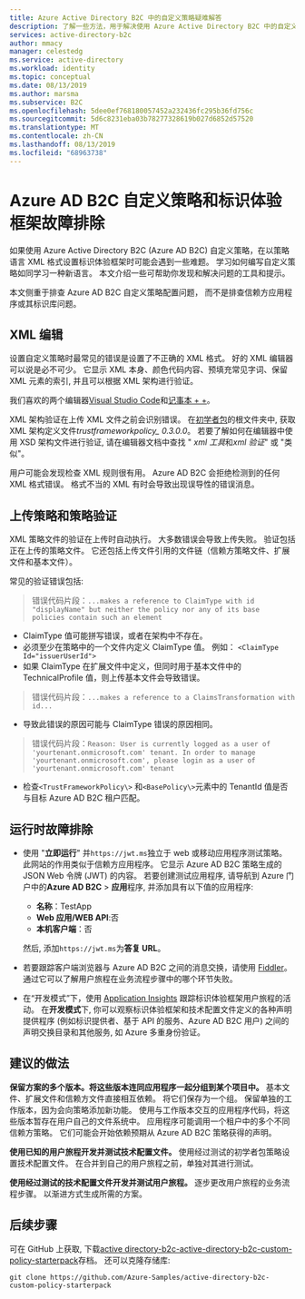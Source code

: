 ```yaml
---
title: Azure Active Directory B2C 中的自定义策略疑难解答
description: 了解一些方法，用于解决使用 Azure Active Directory B2C 中的自定义策略时出现的错误。
services: active-directory-b2c
author: mmacy
manager: celestedg
ms.service: active-directory
ms.workload: identity
ms.topic: conceptual
ms.date: 08/13/2019
ms.author: marsma
ms.subservice: B2C
ms.openlocfilehash: 5dee0ef768180057452a232436fc295b36fd756c
ms.sourcegitcommit: 5d6c8231eba03b78277328619b027d6852d57520
ms.translationtype: MT
ms.contentlocale: zh-CN
ms.lasthandoff: 08/13/2019
ms.locfileid: "68963738"
---
```

# <a name="troubleshoot-azure-ad-b2c-custom-policies-and-identity-experience-framework"></a>Azure AD B2C 自定义策略和标识体验框架故障排除

如果使用 Azure Active Directory B2C (Azure AD B2C) 自定义策略，在以策略语言 XML 格式设置标识体验框架时可能会遇到一些难题。 学习如何编写自定义策略如同学习一种新语言。 本文介绍一些可帮助你发现和解决问题的工具和提示。

本文侧重于排查 Azure AD B2C 自定义策略配置问题， 而不是排查信赖方应用程序或其标识库问题。

## <a name="xml-editing"></a>XML 编辑

设置自定义策略时最常见的错误是设置了不正确的 XML 格式。 好的 XML 编辑器可以说是必不可少。 它显示 XML 本身、颜色代码内容、预填充常见字词、保留 XML 元素的索引, 并且可以根据 XML 架构进行验证。

我们喜欢的两个编辑器[Visual Studio Code](https://code.visualstudio.com/)和[记事本 + +](https://notepad-plus-plus.org/)。

XML 架构验证在上传 XML 文件之前会识别错误。 在[初学者包](https://github.com/Azure-Samples/active-directory-b2c-custom-policy-starterpack)的根文件夹中, 获取 XML 架构定义文件*trustframeworkpolicy_ 0.3.0.0*。 若要了解如何在编辑器中使用 XSD 架构文件进行验证, 请在编辑器文档中查找 " *xml 工具*和*xml 验证*" 或 "类似"。

用户可能会发现检查 XML 规则很有用。 Azure AD B2C 会拒绝检测到的任何 XML 格式错误。 格式不当的 XML 有时会导致出现误导性的错误消息。

## <a name="upload-policies-and-policy-validation"></a>上传策略和策略验证

XML 策略文件的验证在上传时自动执行。 大多数错误会导致上传失败。 验证包括正在上传的策略文件。 它还包括上传文件引用的文件链（信赖方策略文件、扩展文件和基本文件）。

常见的验证错误包括:

> 错误代码片段：`...makes a reference to ClaimType with id "displayName" but neither the policy nor any of its base policies contain such an element`

* ClaimType 值可能拼写错误，或者在架构中不存在。
* 必须至少在策略中的一个文件内定义 ClaimType 值。
    例如： `<ClaimType Id="issuerUserId">`
* 如果 ClaimType 在扩展文件中定义，但同时用于基本文件中的 TechnicalProfile 值，则上传基本文件会导致错误。

> 错误代码片段：`...makes a reference to a ClaimsTransformation with id...`

* 导致此错误的原因可能与 ClaimType 错误的原因相同。

> 错误代码片段：`Reason: User is currently logged as a user of 'yourtenant.onmicrosoft.com' tenant. In order to manage 'yourtenant.onmicrosoft.com', please login as a user of 'yourtenant.onmicrosoft.com' tenant`

* 检查`<TrustFrameworkPolicy\>` 和`<BasePolicy\>`元素中的 TenantId 值是否与目标 Azure AD B2C 租户匹配。

## <a name="troubleshoot-the-runtime"></a>运行时故障排除

* 使用 "**立即运行**" 并`https://jwt.ms`独立于 web 或移动应用程序测试策略。 此网站的作用类似于信赖方应用程序。 它显示 Azure AD B2C 策略生成的 JSON Web 令牌 (JWT) 的内容。 若要创建测试应用程序, 请导航到 Azure 门户中的**Azure AD B2C** \> **应用**程序, 并添加具有以下值的应用程序:

  * **名称**：TestApp
  * **Web 应用/WEB API**:否
  * **本机客户端**：否

  然后, 添加`https://jwt.ms`为**答复 URL**。

* 若要跟踪客户端浏览器与 Azure AD B2C 之间的消息交换，请使用 [Fiddler](https://www.telerik.com/fiddler)。 通过它可以了解用户旅程在业务流程步骤中的哪个环节失败。

* 在“开发模式”下，使用 [Application Insights](active-directory-b2c-troubleshoot-custom.md) 跟踪标识体验框架用户旅程的活动。 在**开发模式**下, 你可以观察标识体验框架和技术配置文件定义的各种声明提供程序 (例如标识提供者、基于 API 的服务、Azure AD B2C 用户) 之间的声明交换目录和其他服务, 如 Azure 多重身份验证。

## <a name="recommended-practices"></a>建议的做法

**保留方案的多个版本。将这些版本连同应用程序一起分组到某个项目中。** 基本文件、扩展文件和信赖方文件直接相互依赖。 将它们保存为一个组。 保留单独的工作版本，因为会向策略添加新功能。 使用与工作版本交互的应用程序代码，将这些版本暂存在用户自己的文件系统中。 应用程序可能调用一个租户中的多个不同信赖方策略。 它们可能会开始依赖预期从 Azure AD B2C 策略获得的声明。

**使用已知的用户旅程开发并测试技术配置文件。** 使用经过测试的初学者包策略设置技术配置文件。 在合并到自己的用户旅程之前，单独对其进行测试。

**使用经过测试的技术配置文件开发并测试用户旅程。** 逐步更改用户旅程的业务流程步骤。 以渐进方式生成所需的方案。

## <a name="next-steps"></a>后续步骤

可在 GitHub 上获取, 下载[active directory-b2c-active-directory-b2c-custom-policy-starterpack](https://github.com/Azure-Samples/active-directory-b2c-custom-policy-starterpack/archive/master.zip)存档。 还可以克隆存储库:

```
git clone https://github.com/Azure-Samples/active-directory-b2c-custom-policy-starterpack
```
